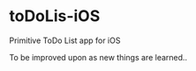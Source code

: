 toDoLis-iOS
===========

Primitive ToDo List app for iOS

To be improved upon as new things are learned..
